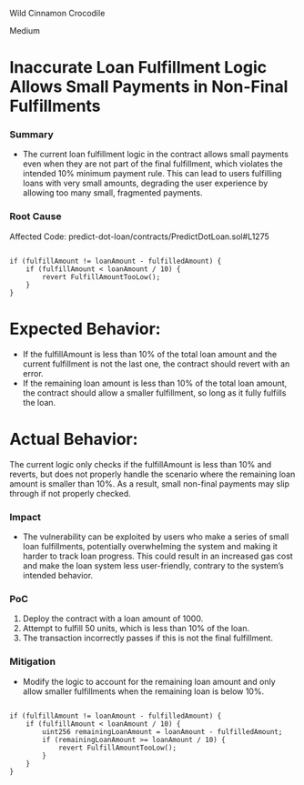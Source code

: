 Wild Cinnamon Crocodile

Medium

# Inaccurate Loan Fulfillment Logic Allows Small Payments in Non-Final Fulfillments

### Summary

* The current loan fulfillment logic in the contract allows small payments even when they are not part of the final fulfillment, which violates the intended 10% minimum payment rule. This can lead to users fulfilling loans with very small amounts, degrading the user experience by allowing too many small, fragmented payments.

### Root Cause


Affected Code: predict-dot-loan/contracts/PredictDotLoan.sol#L1275

``` solidity

if (fulfillAmount != loanAmount - fulfilledAmount) {
    if (fulfillAmount < loanAmount / 10) {
        revert FulfillAmountTooLow();
    }
}
```

# Expected Behavior:

*  If the fulfillAmount is less than 10% of the total loan amount and the current fulfillment is not the last one, the contract should revert with an error.
*  If the remaining loan amount is less than 10% of the total loan amount, the contract should allow a smaller fulfillment, so long as it fully fulfills the loan.

# Actual Behavior:

The current logic only checks if the fulfillAmount is less than 10% and reverts, but does not properly handle the scenario where the remaining loan amount is smaller than 10%. As a result, small non-final payments may slip through if not properly checked.


### Impact

* The vulnerability can be exploited by users who make a series of small loan fulfillments, potentially overwhelming the system and making it harder to track loan progress. This could result in an increased gas cost and make the loan system less user-friendly, contrary to the system’s intended behavior.

### PoC

1. Deploy the contract with a loan amount of 1000.
2. Attempt to fulfill 50 units, which is less than 10% of the loan.
3. The transaction incorrectly passes if this is not the final fulfillment.


### Mitigation

* Modify the logic to account for the remaining loan amount and only allow smaller fulfillments when the remaining loan is below 10%.


```solidity

if (fulfillAmount != loanAmount - fulfilledAmount) {
    if (fulfillAmount < loanAmount / 10) {
        uint256 remainingLoanAmount = loanAmount - fulfilledAmount;
        if (remainingLoanAmount >= loanAmount / 10) {
            revert FulfillAmountTooLow();
        }
    }
}

```